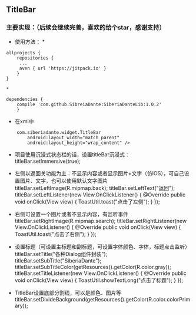 ## TitleBar
### 主要实现：（后续会继续完善，喜欢的给个star，感谢支持）
* 使用方法：
    * 
```
allprojects {
    repositories {
	 ...
	 aven { url 'https://jitpack.io' }
	}
}
```
    * 
```
dependencies {
    compile 'com.github.SibreiaDante:SiberiaDanteLib:1.0.2'
	}
```
* 在xml中
```
    com.siberiadante.widget.TitleBar
        android:layout_width="match_parent"
        android:layout_height="wrap_content" />
```
* 项目使用沉浸式状态栏的话，设置titleBar沉浸式：
 titleBar.setImmersive(true);
* 左侧以返回关功能为主：不显示内容或者显示图片+文字（仿IOS），可自己设置图片、文字，也可以使用默认文字图片
        titleBar.setLeftImage(R.mipmap.back);
        titleBar.setLeftText("返回");
        titleBar.setLeftListener(new View.OnClickListener() {
                    @Override
                    public void onClick(View view) {
                        ToastUtil.toast("点击了左侧");
                    }
                });
* 右侧可设置一个图片或者不显示内容，有监听事件
         titleBar.setRightImage(R.mipmap.search);
         titleBar.setRightListener(new View.OnClickListener() {
                     @Override
                     public void onClick(View view) {
                         ToastUtil.toast("点击了右侧");
                     }
                 });

* 设置标题（可设置主标题和副标题，可设置字体颜色、字体，标题点击监听）
        titleBar.setTitle("各种Dialog组件封装");
        titleBar.setSubTitle("SiberiaDante");
        titleBar.setSubTitleColor(getResources().getColor(R.color.gray));
        titleBar.setTitleListener(new View.OnClickListener() {
                    @Override
                    public void onClick(View view) {
                        ToastUtil.showTextLong("点击了标题");
                    }
                });
* TitleBar设置底部分割线，可以是颜色、图片等
        titleBar.setDivideBackground(getResources().getColor(R.color.colorPrimary));